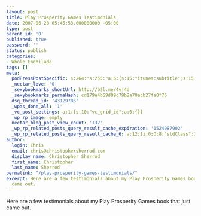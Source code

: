 ```yaml
---
layout: post
title: Play Prosperity Games Testimonials
date: 2007-06-28 05:45:53.000000000 -05:00
type: post
parent_id: '0'
published: true
password: ''
status: publish
categories:
- Whole Enchilada
tags: []
meta:
  podPressPostSpecific: s:264:"s:255:"a:6:{s:15:"itunes:subtitle";s:15:"##PostExcerpt##";s:14:"itunes:summary";s:15:"##PostExcerpt##";s:15:"itunes:keywords";s:17:"##WordPressCats##";s:13:"itunes:author";s:10:"##Global##";s:15:"itunes:explicit";s:7:"Default";s:12:"itunes:block";s:7:"Default";}";";
  _nectar_love: '0'
  _sexybookmarks_shortUrl: http://b2l.me/4vj4d
  _sexybookmarks_permaHash: cd179e4b59d09c79b2a70acb27fa0f76
  dsq_thread_id: '43129786'
  _wpas_done_all: '1'
  _vc_post_settings: a:1:{s:10:"vc_grid_id";a:0:{}}
  _wp_rp_image: empty
  nectar_blog_post_view_count: '132'
  _wp_rp_related_posts_query_result_cache_expiration: '1524987902'
  _wp_rp_related_posts_query_result_cache_6: a:12:{i:0;O:8:"stdClass":2:{s:7:"post_id";s:4:"2330";s:5:"score";s:18:"55.578528976212425";}i:1;O:8:"stdClass":2:{s:7:"post_id";s:4:"2342";s:5:"score";s:18:"50.636547711211435";}i:2;O:8:"stdClass":2:{s:7:"post_id";s:4:"2099";s:5:"score";s:17:"46.18591508652284";}i:3;O:8:"stdClass":2:{s:7:"post_id";s:3:"242";s:5:"score";s:17:"41.55493809063388";}i:4;O:8:"stdClass":2:{s:7:"post_id";s:4:"1198";s:5:"score";s:18:"37.982561242500154";}i:5;O:8:"stdClass":2:{s:7:"post_id";s:3:"328";s:5:"score";s:18:"37.982561242500154";}i:6;O:8:"stdClass":2:{s:7:"post_id";s:3:"313";s:5:"score";s:18:"37.982561242500154";}i:7;O:8:"stdClass":2:{s:7:"post_id";s:3:"585";s:5:"score";s:18:"37.834345298226225";}i:8;O:8:"stdClass":2:{s:7:"post_id";s:3:"369";s:5:"score";s:17:"36.61295682563289";}i:9;O:8:"stdClass":2:{s:7:"post_id";s:3:"348";s:5:"score";s:17:"36.61295682563289";}i:10;O:8:"stdClass":2:{s:7:"post_id";s:3:"301";s:5:"score";s:17:"36.61295682563289";}i:11;O:8:"stdClass":2:{s:7:"post_id";s:2:"49";s:5:"score";s:17:"36.61295682563289";}}
author:
  login: Chris
  email: chris@christophersherrod.com
  display_name: Christopher Sherrod
  first_name: Christopher
  last_name: Sherrod
permalink: "/play-prosperity-games-testimonials/"
excerpt: Here are a few testimonials about my Play Prosperity Games book that just
  came out.
---
```

<p>Here are a few testimonials about my Play Prosperity Games book that just came out.</p>
<p><object width="425" height="350"><param name="movie" value="http://www.youtube.com/v/Y944SC1UbQI" /><embed src="http://www.youtube.com/v/Y944SC1UbQI" type="application/x-shockwave-flash" width="425" height="350" /></object></p>
<p><object width="425" height="350"><param name="movie" value="http://www.youtube.com/v/WZKBeqlQhpE" /><embed src="http://www.youtube.com/v/WZKBeqlQhpE" type="application/x-shockwave-flash" width="425" height="350" /></object></p>
